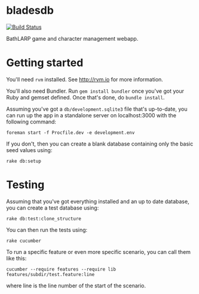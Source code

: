 bladesdb
========

[![Build Status](https://secure.travis-ci.org/dantarian/bladesdb.svg)](https://travis-ci.org/dantarian/bladesdb)

BathLARP game and character management webapp.

# Getting started

You'll need `rvm` installed. See http://rvm.io for more information.

You'll also need Bundler. Run `gem install bundler` once you've got your Ruby and gemset defined. Once that's done, do `bundle install`.

Assuming you've got a `db/development.sqlite3` file that's up-to-date, you can run up the app in a standalone server on localhost:3000 with the following command:

```
foreman start -f Procfile.dev -e development.env
```

If you don't, then you can create a blank database containing only the basic seed values using:

```
rake db:setup
```
 
# Testing

Assuming that you've got everything installed and an up to date database, you can create a test database using:

```
rake db:test:clone_structure
```

You can then run the tests using:

```
rake cucumber
```

To run a specific feature or even more specific scenario, you can call them like this:

```
cucumber --require features --require lib features/subdir/test.feature:line
```

where line is the line number of the start of the scenario.
